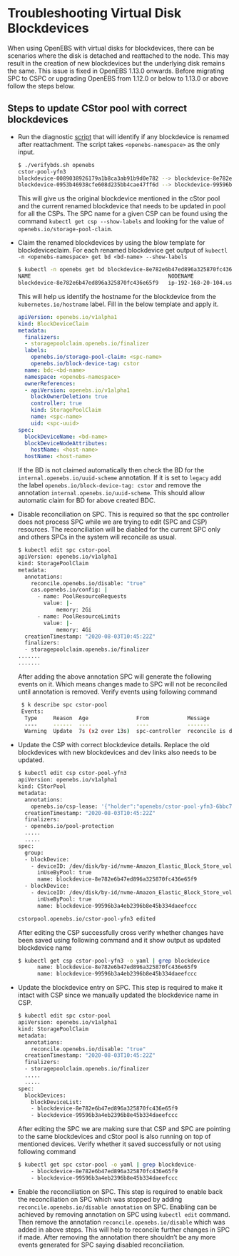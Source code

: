 # Troubleshooting Virtual Disk Blockdevices

When using OpenEBS with virtual disks for blockdevices, there can be scenarios where the disk is detached and reattached to the node. This may result in the creation of new blockdevices but the underlying disk remains the same. This issue is fixed in OpenEBS 1.13.0 onwards. Before migrating SPC to CSPC or upgrading OpenEBS from 1.12.0 or below to 1.13.0 or above follow the steps below.

## Steps to update CStor pool with correct blockdevices

- Run the diagnostic [script](verifybds.sh) that will identify if any blockdevice is renamed after reattachment. The script takes `<openebs-namespace>` as the only input.
  ```sh
  $ ./verifybds.sh openebs
  cstor-pool-yfn3
  blockdevice-0089038926179a1b8ca3ab91b9d0e782 --> blockdevice-8e782e6b47ed896a325870fc436e65f9
  blockdevice-0953b46938cfe608d235bb4cae47ff6d --> blockdevice-99596b3a4eb2396b8e45b334daeefccc
  ```
  This will give us the original blockdevice mentioned in the cStor pool and the current renamed blockdevice that needs to be updated in pool for all the CSPs. The SPC name for a given CSP can be found using the command `kubectl get csp --show-labels` and looking for the value of `openebs.io/storage-pool-claim`.

- Claim the renamed blockdevices by using the blow template for blockdeviceclaim. For each renamed blockdevice get output of `kubectl -n <openebs-namespace> get bd <bd-name> --show-labels`
  ```sh
  $ kubectl -n openebs get bd blockdevice-8e782e6b47ed896a325870fc436e65f9 --show-labels 
  NAME                                           NODENAME                                       SIZE          CLAIMSTATE   STATUS   AGE   LABELS
  blockdevice-8e782e6b47ed896a325870fc436e65f9   ip-192-168-20-104.us-east-2.compute.internal   10737418240   Claimed      Active   64m   kubernetes.io/hostname=ip-192-168-20-104,ndm.io/blockdevice-type=blockdevice,ndm.io/managed=true
  ```
  This will help us identify the hostname for the blockdevice from the `kubernetes.io/hostname` label. Fill in the below template and apply it.
  ```yaml
  apiVersion: openebs.io/v1alpha1
  kind: BlockDeviceClaim
  metadata:
    finalizers:
    - storagepoolclaim.openebs.io/finalizer
    labels:
      openebs.io/storage-pool-claim: <spc-name>
      openebs.io/block-device-tag: cstor
    name: bdc-<bd-name>
    namespace: <openebs-namespace>
    ownerReferences:
    - apiVersion: openebs.io/v1alpha1
      blockOwnerDeletion: true
      controller: true
      kind: StoragePoolClaim
      name: <spc-name>
      uid: <spc-uuid>
  spec:
    blockDeviceName: <bd-name>
    blockDeviceNodeAttributes:
      hostName: <host-name>
    hostName: <host-name>
  ```
  If the BD is not claimed automatically then check the BD for the `internal.openebs.io/uuid-scheme` annotation. If it is set to `legacy` add the label `openebs.io/block-device-tag: cstor` and remove the annotation `internal.openebs.io/uuid-scheme`. This should allow automatic claim for BD for above created BDC.

- Disable reconciliation on SPC. This is required so that the spc controller does not process SPC while we are trying to edit (SPC and CSP) resources. The reconciliation will be diabled for the current SPC only and others SPCs in the system will reconcile as usual.
  ```sh
  $ kubectl edit spc cstor-pool
  apiVersion: openebs.io/v1alpha1
  kind: StoragePoolClaim
  metadata:
    annotations:
      reconcile.openebs.io/disable: "true"
      cas.openebs.io/config: |
        - name: PoolResourceRequests
          value: |-
              memory: 2Gi
        - name: PoolResourceLimits
          value: |-
              memory: 4Gi
    creationTimestamp: "2020-08-03T10:45:22Z"
    finalizers:
    - storagepoolclaim.openebs.io/finalizer
  .......
  .......
  ```
  After adding the above annotation SPC will generate the following events on it. Which means changes made to SPC will not be reconciled until annotation is removed. Verify events using following command
  ```sh
   $ k describe spc cstor-pool 
   Events:
    Type     Reason  Age               From            Message
    ----     ------  ----              ----            -------
    Warning  Update  7s (x2 over 13s)  spc-controller  reconcile is disabled via "reconcile.openebs.io/disable" annotation
  
  ```

- Update the CSP with correct blockdevice details. Replace the old blockdevices with new blockdevices and dev links also needs to be updated.
  ```sh
  $ kubectl edit csp cstor-pool-yfn3 
  apiVersion: openebs.io/v1alpha1
  kind: CStorPool
  metadata:
    annotations:
      openebs.io/csp-lease: '{"holder":"openebs/cstor-pool-yfn3-6bbc79f5fd-9dlmb","leaderTransition":1}'
    creationTimestamp: "2020-08-03T10:45:22Z"
    finalizers:
    - openebs.io/pool-protection
    .....
    .....
  spec:
    group:
    - blockDevice:
      - deviceID: /dev/disk/by-id/nvme-Amazon_Elastic_Block_Store_vol06591ee2acf1e6419
        inUseByPool: true
        name: blockdevice-8e782e6b47ed896a325870fc436e65f9
    - blockDevice:
      - deviceID: /dev/disk/by-id/nvme-Amazon_Elastic_Block_Store_vol09dfbbc322ed0647d
        inUseByPool: true
        name: blockdevice-99596b3a4eb2396b8e45b334daeefccc
  
  cstorpool.openebs.io/cstor-pool-yfn3 edited
  ```
  After editing the CSP successfully cross verify whether changes have been saved using following command and it show output as updated blockdevice name
  ```sh
  $ kubectl get csp cstor-pool-yfn3 -o yaml | grep blockdevice
        name: blockdevice-8e782e6b47ed896a325870fc436e65f9
        name: blockdevice-99596b3a4eb2396b8e45b334daeefccc
  ```

- Update the blockdevice entry on SPC. This step is required to make it intact with CSP since we manually updated the blockdevice name in CSP.
  ```sh
  $ kubectl edit spc cstor-pool
  apiVersion: openebs.io/v1alpha1
  kind: StoragePoolClaim
  metadata:
    annotations:
      reconcile.openebs.io/disable: "true"
    creationTimestamp: "2020-08-03T10:45:22Z"
    finalizers:
    - storagepoolclaim.openebs.io/finalizer
    .....
    .....
  spec:
    blockDevices:
      blockDeviceList:
      - blockdevice-8e782e6b47ed896a325870fc436e65f9
      - blockdevice-99596b3a4eb2396b8e45b334daeefccc
  ```
  After editing the SPC we are making sure that CSP and SPC are pointing to the same blockdevices and cStor pool is also running on top of mentioned devices. Verify whether it saved successfully or not using following command
  ```sh
  $ kubectl get spc cstor-pool -o yaml | grep blockdevice-
      - blockdevice-8e782e6b47ed896a325870fc436e65f9
      - blockdevice-99596b3a4eb2396b8e45b334daeefccc
  ```

- Enable the reconciliation on SPC. This step is required to enable back the reconciliation on SPC which was stopped by
adding `reconcile.openebs.io/disable annotation` on SPC. Enabling can be achieved by removing annotation on SPC using `kubectl edit` command. Then remove the annotation `reconcile.openebs.io/disable` which was added in above steps. This will help to reconcile further changes in SPC if made. After removing the annotation there shouldn’t be any more events generated for SPC saying disabled reconciliation.
